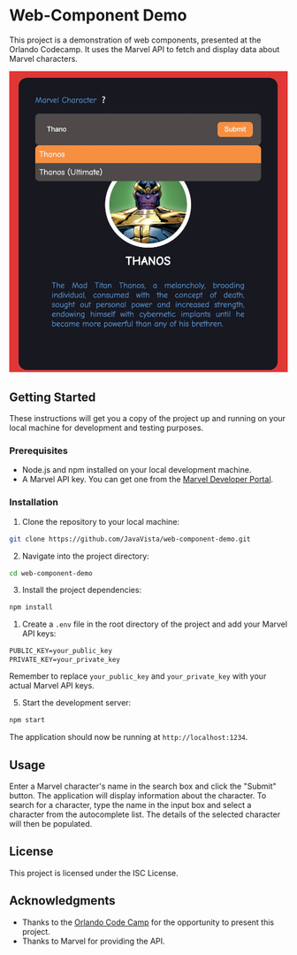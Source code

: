 
# Web-Component Demo

This project is a demonstration of web components, presented at the Orlando Codecamp. It uses the Marvel API to fetch and display data about Marvel characters.

![Web Components](/web-components-demo.jpg)

## Getting Started

These instructions will get you a copy of the project up and running on your local machine for development and testing purposes.

### Prerequisites

- Node.js and npm installed on your local development machine.
- A Marvel API key. You can get one from the [Marvel Developer Portal](https://developer.marvel.com/).

### Installation

1. Clone the repository to your local machine:

```sh
git clone https://github.com/JavaVista/web-component-demo.git
```

2. Navigate into the project directory:

```sh
cd web-component-demo
```

3. Install the project dependencies:

```sh
npm install
```

1. Create a `.env` file in the root directory of the project and add your Marvel API keys:

```env
PUBLIC_KEY=your_public_key
PRIVATE_KEY=your_private_key
```

Remember to replace `your_public_key` and `your_private_key` with your actual Marvel API keys.

5. Start the development server:

```sh
npm start
```

The application should now be running at `http://localhost:1234`.

## Usage

Enter a Marvel character's name in the search box and click the "Submit" button. The application will display information about the character. To search for a character, type the name in the input box and select a character from the autocomplete list. The details of the selected character will then be populated.

## License

This project is licensed under the ISC License.

## Acknowledgments

- Thanks to the [Orlando Code Camp](https://orlandocodecamp.com/) for the opportunity to present this project.
- Thanks to Marvel for providing the API.

